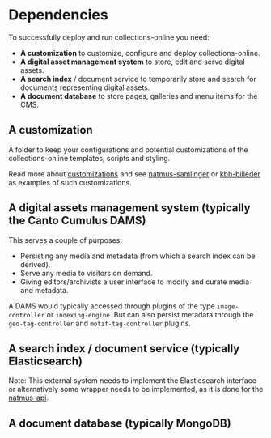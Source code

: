 # Dependencies

To successfully deploy and run collections-online you need:

- **A customization** to customize, configure and deploy collections-online.
- **A digital asset management system** to store, edit and serve digital assets.
- **A search index** / document service to temporarily store and search for
  documents representing digital assets.
- **A document database** to store pages, galleries and menu items for the CMS.

## A customization

A folder to keep your configurations and potential customizations of the
collections-online templates, scripts and styling.

Read more about [customizations](./CUSTOMIZATIONS.md) and see [natmus-samlinger](https://github.com/NationalMuseumofDenmark/natmus-samlinger) or [kbh-billeder](https://github.com/CopenhagenCityArchives/kbh-billeder) as examples of such customizations.

## A digital assets management system (typically the Canto Cumulus DAMS)

This serves a couple of purposes:
- Persisting any media and metadata (from which a search index can be derived).
- Serve any media to visitors on demand.
- Giving editors/archivists a user interface to modify and curate media and
  metadata.

A DAMS would typically accessed through plugins of the type `image-controller`
or `indexing-engine`. But can also persist metadata through the
`geo-tag-controller` and `motif-tag-controller` plugins.

## A search index / document service (typically Elasticsearch)

Note: This external system needs to implement the Elasticsearch interface or
alternatively some wrapper needs to be implemented, as it is done for the
[natmus-api](https://github.com/NationalMuseumofDenmark/natmus-samlinger/blob/master/services/natmus-api.js).

## A document database (typically MongoDB)
